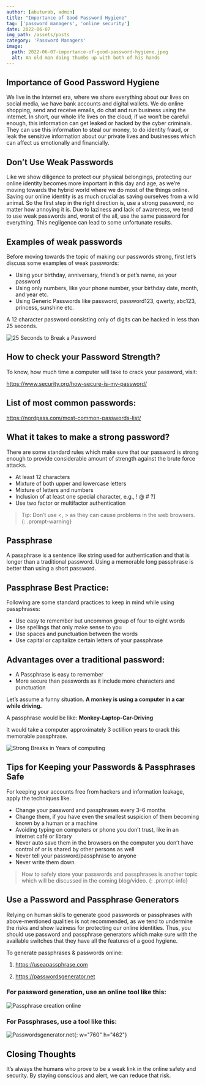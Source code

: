 ```yaml
---
author: [abuturab, admin]
title: "Importance of Good Password Hygiene"
tag: ['password managers', 'online security']
date: 2022-06-07
img_path: /assets/posts
category: 'Password Managers'
image:   
  path: 2022-06-07-importance-of-good-password-hygiene.jpeg
  alt: An old man doing thumbs up with both of his hands
---
```


## Importance of Good Password Hygiene

We live in the internet era, where we share everything about our lives on social media, we have bank accounts and digital wallets. We do online shopping, send and receive emails, do chat and run business using the internet. In short, our whole life lives on the cloud, if we won’t be careful enough, this information can get leaked or hacked by the cyber criminals. They can use this information to steal our money, to do identity fraud, or leak the sensitive information about our private lives and businesses which can affect us emotionally and financially.

## Don’t Use Weak Passwords

Like we show diligence to protect our physical belongings, protecting our online identity becomes more important in this day and age, as we’re moving towards the hybrid world where we do most of the things online. Saving our online identity is as much crucial as saving ourselves from a wild animal. So the first step in the right direction is, use a strong password, no matter how annoying it is. Due to laziness and lack of awareness, we tend to use weak passwords and, worst of the all, use the same password for everything. This negligence can lead to some unfortunate results.

## Examples of weak passwords

Before moving towards the topic of making our passwords strong, first let’s discuss some examples of weak passwords:

- Using your birthday, anniversary, friend’s or pet’s name, as your password
- Using only numbers, like your phone number, your birthday date, month, and year etc.
- Using Generic Passwords like password, password123, qwerty, abc123, princess, sunshine etc.

A 12 character password consisting only of digits can be hacked in less than 25 seconds.

![25 Seconds to Break a Password](25sec.png)

## How to check your Password Strength?

To know, how much time a computer will take to crack your password, visit:

<https://www.security.org/how-secure-is-my-password/>

## List of most common passwords:

<https://nordpass.com/most-common-passwords-list/>

## What it takes to make a strong password?

There are some standard rules which make sure that our password is strong enough to provide considerable amount of strength against the brute force attacks.

- At least 12 characters
- Mixture of both upper and lowercase letters
- Mixture of letters and numbers
- Inclusion of at least one special character, e.g., ! @ # ?]
- Use two factor or multifactor authentication

> Tip: Don’t use <, > as they can cause problems in the web browsers.
{: .prompt-warning}

## Passphrase

A passphrase is a sentence like string used for authentication and that is longer than a traditional password. Using a memorable long passphrase is better than using a short password.

## Passphrase Best Practice:

Following are some standard practices to keep in mind while using passphrases:

- Use easy to remember but uncommon group of four to eight words
- Use spellings that only make sense to you
- Use spaces and punctuation between the words
- Use capital or capitalize certain letters of your passphrase

## Advantages over a traditional password:

- A Passphrase is easy to remember
- More secure than passwords as it include more characters and punctuation

Let’s assume a funny situation. **A monkey is using a computer in a car while driving.**

A passphrase would be like: **Monkey-Laptop-Car-Driving**

It would take a computer approximately 3 octillion years to crack this memorable passphrase.

![Strong Breaks in Years of computing](years_sec.png)

## Tips for Keeping your Passwords & Passphrases Safe

For keeping your accounts free from hackers and information leakage, apply the techniques like.

- Change your password and passphrases every 3–6 months
- Change them, if you have even the smallest suspicion of them becoming known by a human or a machine
- Avoiding typing on computers or phone you don’t trust, like in an internet café or library
- Never auto save them in the browsers on the computer you don’t have control of or is shared by other persons as well
- Never tell your password/passphrase to anyone
- Never write them down
    
> How to safely store your passwords and passphrases is another topic which will be discussed in the coming blog/video.
{: .prompt-info}

## Use a Password and Passphrase Generators

Relying on human skills to generate good passwords or passphrases with above-mentioned qualities is not recommended, as we tend to undermine the risks and show laziness for protecting our online identities. Thus, you should use password and passphrase generators which make sure with the available switches that they have all the features of a good hygiene.

To generate passphrases & passwords online:

1) <https://useapassphrase.com>

2) <https://passwordsgenerator.net>

### For password generation, use an online tool like this:

![Passphrase creation online](passphrase.png)

### For Passphrases, use a tool like this:

![Passwordsgenerator.net](password.png){: w="760" h="462"}

## Closing Thoughts

It’s always the humans who prove to be a weak link in the online safety and security. By staying conscious and alert, we can reduce that risk.